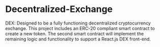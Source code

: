 # Decentralized-Exchange
DEX: Designed to be a fully functioning decentralized cryptocurrency exchange. This project includes an ERC-20 compliant smart contract to create a new token. The second smart contract will implement the remaining logic and functionality to support a React.js DEX front-end.  
